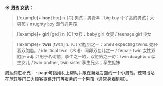 ☀ <span class="category">**男孩 女孩：**</span>
>[!example]+ <span class="vocabulary">**boy**</span> [bɒɪ] 
> <span class="definition">n. [C] 男孩；男青年：</span>big boy 个子高的男孩；大男孩 / naughty boy 淘气的男孩

>[!example]+ <span class="vocabulary">**girl**</span> [ɡə:l] 
> <span class="definition">n. [C] 女孩：</span>baby girl 女婴 / teenage girl 少女

>[!example]+ <span class="vocabulary">**twin**</span> [twɪn] 
> <span class="definition">n. [C] 双胞胎之一：</span>She’s expecting twins. 她怀着双胞胎。/ identical twin（术语）同卵双胎儿之一 / female twin 女性双胞胎 <span class="definition">adj. 只用于名词前，孪生之一的，双胞胎之一的：</span>twin daughters 孪生女儿 / twin brother, twin sister 孪生兄弟；孪生姐妹 

周边词汇补充：
· page可指婚礼上帮助并跟在新娘后面的一个小男孩。还可指站在旅馆等门口为顾客提供开门等服务的一个男孩（通常身着制服）。


